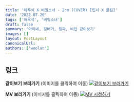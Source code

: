 ```yaml
---
title: '해루석 X 비밀소녀 - 2cm (COVER) [민서 X 폴킴]'
date: '2022-07-20'
tags: ['해루석', '비밀소녀']
draft: false
summary: '아이네, 징버거, 릴파, 비챤 같이보기'
images: []
layout: PostLayout
canonicalUrl:
authors: ['woolan']
---
```


## 링크

**같이보기 보러가기** (이미지를 클릭하여 이동)
[![같이보기 보러가기](https://cdn.discordapp.com/attachments/1136601898116464710/1211650793904807976/logo.png?ex=65eef8bc&is=65dc83bc&hm=95dc0e08c1f43025dd60def429896697b3787a9f923593eb50b24e9fb6280361&)](https://cafe.naver.com/steamindiegame/6941655)

**MV 보러가기** (이미지를 클릭하여 이동)
[![MV 시청하기](https://i.ytimg.com/vi/Q2Cc8XoqMpM/maxresdefault.jpg)](https://youtu.be/Q2Cc8XoqMpM)
